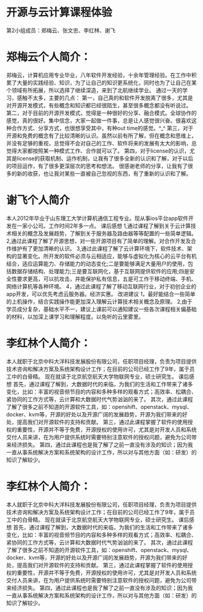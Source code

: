 开源与云计算课程体验
================
第2小组成员：郑梅云、张文忠、李红林、谢飞

郑梅云个人简介：
==================
郑梅云，计算机应用专业毕业，八年软件开发经验，十余年管理经验。在工作中积累了大量的实践经验、知识，为了让自己的知识更系统化，同时也为了让自己在某个领域有所拓展，所以选择了继续深造，来到了北航继续学业。
通过一天的学习，感触不太多，主要的几点：
第一，自己真的和软件开发脱离了很多，尤其是对开源开发模式，有些概念和知识都已经很陌生，甚至很多概念都没有听说过。
第二，对于目前的开源开发模式，觉得是一种很好的分享、融合模式。全球协作的感觉，真的很好。集中信念，大家一起做一件事，总是让人感觉很兴奋。很喜欢这种合作方式、分享方式，也很想享受其中，有种out time的感觉。^_^
第三，对于开源和免费的概念有了比较清晰的认识。虽然以前有所了解，但在概念和思维上，并没有足够的重视，总觉得不会对自己的工作、软件将来的发展有太大的影响，总觉得大家都按照某一种模式工作、合作就可以了。
第四，对于license的认识，尤其是license的获取机制、运作机制，让我有了很多全新的认识和了解，对于以后的项目运作，有了很多更深层次的思考和想法。
很感谢老师的分享，让我有了很多的新的收获，也让我对某些一直被自己忽视的东西，有了重新的认识和了解。

谢飞个人简介
================
   本人2012年毕业于山东理工大学计算机通信工程专业。现从事ios平台app软件开发在一家小公司。工作时间2年多一点。
课后感想
   1,通过课程了解到关于云计算技术相关的概念及发展趋势，了解到关于服务器及路由器等等配置的一些简单逻辑。
   2,通过此课程了解了开源思想，对一些开源项目有了简单的理解。对合作开发及合作维护有了更加清晰的认识。
   3,通过此课程了解了云计算环境下，软件技术、架构的显著变化。所开发的软件必须与云相适应，能够与虚拟化为核心的云平台有机结合，适应运算能力、存储能力的动态变化;二是要能够满足大量用户的使用，包括数据存储结构、处理能力;三是要互联网化，基于互联网提供软件的应用;四是安全性要求更高，可以抗攻击，并能保护私有信息，五是可工作于移动终端、手机、网络计算机等各种环境。
   4，通过此课程了解了移动互联网行业，对于初创企业的app开发，可以优先考虑云服务器。经济实惠。
改进建议
   1，最好能结合一些简单的上机操作，结合实践操作能更加深入理解云计算技术相关概念及原理。
   2,由于学员成分复杂，基础水平不一，建议上课前可以通知建议一些各次课程相关偏基础的材料，以加深上课学习和理解程度。以免听的云里雾里。

李红林个人简介：
================
本人就职于北京中科大洋科技发展股份有限公司，任职项目经理，负责为项目提供技术咨询和解决方案及系统架构设计工作；在目前的公司已经工作了9年，属于员工中的白骨精。
现在就读于北京航空航天大学物联网专业，硕士研究生。
课后感想
首先，通过课程了解到，大数据时代的来临，为我们的生活和工作带来了诸多变化，比如：丰富的视音频节目的内容和多种多样的观看方式；高效率、松耦合、紧协同的工作方式等，云计算和大数据时代气势汹汹的来了。
其次，通过此课程了解了很多之前不知道的开源软件工具，如：openshift、openstack、mysql、docker、kvm等，开源的好处以及开源广阔的发展趋势，开源为我们带来的好处，提高我们对开源软件的支持和贡献。
第三，通过此课程掌握了软件的使用授权的重要性，开源并不等于免费，开源授权的使用许可，尤其是对开发人员和系统交付人员来讲，在为用户提供系统时需要特别注意软件的授权问题，避免为公司带来经济损失。
第四，通过此课程也是我了解了之前一直没有涉及的知识；因为我一直从事系统解决方案和系统架构的设计工作，所以对与其他方面（如：研发）的知识了解较少。

李红林个人简介：
=====================
本人就职于北京中科大洋科技发展股份有限公司，任职项目经理，负责为项目提供技术咨询和解决方案及系统架构设计工作；在目前的公司已经工作了9年，属于员工中的白骨精。 现在就读于北京航空航天大学物联网专业，硕士研究生。 课后感想 首先，通过课程了解到，大数据时代的来临，为我们的生活和工作带来了诸多变化，比如：丰富的视音频节目的内容和多种多样的观看方式；高效率、松耦合、紧协同的工作方式等，云计算和大数据时代气势汹汹的来了。 其次，通过此课程了解了很多之前不知道的开源软件工具，如：openshift、openstack、mysql、docker、kvm等，开源的好处以及开源广阔的发展趋势，开源为我们带来的好处，提高我们对开源软件的支持和贡献。 第三，通过此课程掌握了软件的使用授权的重要性，开源并不等于免费，开源授权的使用许可，尤其是对开发人员和系统交付人员来讲，在为用户提供系统时需要特别注意软件的授权问题，避免为公司带来经济损失。 第四，通过此课程也是我了解了之前一直没有涉及的知识；因为我一直从事系统解决方案和系统架构的设计工作，所以对与其他方面（如：研发）的知识了解较少。
